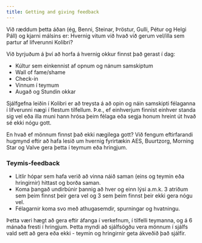```yaml
---
title: Getting and giving feedback
---
```


Við ræddum þetta áðan (ég, Benni, Steinar, Þröstur, Gulli, Pétur og Helgi Páll) og kjarni málsins er: Hvernig vitum við hvað við gerum vel/illa sem partur af lífverunni Kolibri? 

Við byrjuðum á því að horfa á hvernig okkur finnst það gerast í dag:
* Kúltur sem einkennist af opnum og nánum samskiptum
* Wall of fame/shame
* Check-in
* Vinnum í teymum
* Augað og Stundin okkar

Sjálfgefna leiðin í Kolibri er að treysta á að opin og náin samskipti félaganna í lífverunni nægi í flestum tilfellum. Þ.e., ef einhverjum finnist einhver standa sig vel eða illa muni hann hrósa þeim félaga eða segja honum hreint út hvað sé ekki nógu gott.

En hvað ef mönnum finnst það ekki nægilega gott? Við fengum eftirfarandi hugmynd eftir að hafa lesið um hvernig fyrirtækin AES, Buurtzorg, Morning Star og Valve gera þetta í teymum eða hringjum.

### Teymis-feedback

* Litlir hópar sem hafa verið að vinna náið saman (eins og teymin eða hringirnir) hittast og borða saman.
* Koma þangað undirbúnir þannig að hver og einn lýsi a.m.k. 3 atriðum sem þeim finnst þeir gera vel og 3 sem þeim finnst þeir ekki gera nógu vel.
* Félagarnir koma svo með athugasemdir, spurningar og hvatningu.

Þetta væri hægt að gera eftir áfanga í verkefnum, í tilfelli teymanna, og á 6 mánaða fresti í hringjum. Þetta myndi að sjálfsögðu vera mönnum í sjálfs vald sett að gera eða ekki - teymin og hringirnir geta ákveðið það sjálfir.
